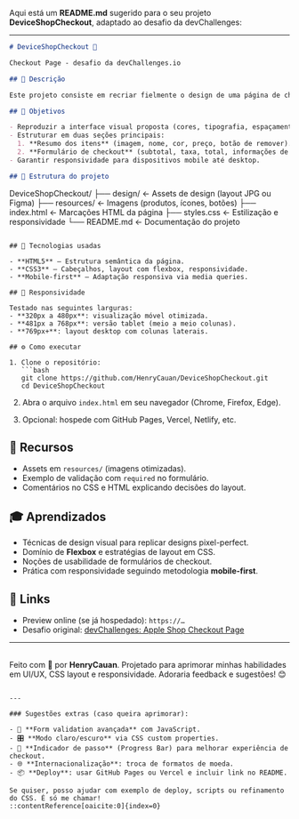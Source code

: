 Aqui está um **README.md** sugerido para o seu projeto **DeviceShopCheckout**, adaptado ao desafio da devChallenges:

---

```markdown
# DeviceShopCheckout 🛒

Checkout Page - desafio da devChallenges.io

## 🚀 Descrição

Este projeto consiste em recriar fielmente o design de uma página de checkout de uma loja de dispositivos da Apple, segundo o desafio [“Apple Shop Checkout Page Challenge”](https://devchallenges.io/challenge/apple-shop-checkout-page-challenge) da devChallenges.io. O layout foi implementado utilizando **HTML**, **CSS** (flexbox), e design responsivo.

## 🎯 Objetivos

- Reproduzir a interface visual proposta (cores, tipografia, espaçamentos, ícones).
- Estruturar em duas seções principais:
  1. **Resumo dos itens** (imagem, nome, cor, preço, botão de remover).
  2. **Formulário de checkout** (subtotal, taxa, total, informações de contato com validação simples).
- Garantir responsividade para dispositivos mobile até desktop.

## 📁 Estrutura do projeto

```

DeviceShopCheckout/
├── design/             ← Assets de design (layout JPG ou Figma)
├── resources/          ← Imagens (produtos, ícones, botões)
├── index.html          ← Marcações HTML da página
├── styles.css          ← Estilização e responsividade
└── README.md           ← Documentação do projeto

````

## 🧰 Tecnologias usadas

- **HTML5** – Estrutura semântica da página.
- **CSS3** – Cabeçalhos, layout com flexbox, responsividade.
- **Mobile-first** – Adaptação responsiva via media queries.

## 📱 Responsividade

Testado nas seguintes larguras:
- **320px a 480px**: visualização móvel otimizada.
- **481px a 768px**: versão tablet (meio a meio colunas).
- **769px+**: layout desktop com colunas laterais.

## ⚙️ Como executar

1. Clone o repositório:
   ```bash
   git clone https://github.com/HenryCauan/DeviceShopCheckout.git
   cd DeviceShopCheckout
````

2. Abra o arquivo `index.html` em seu navegador (Chrome, Firefox, Edge).

3. Opcional: hospede com GitHub Pages, Vercel, Netlify, etc.

## 🧩 Recursos

* Assets em `resources/` (imagens otimizadas).
* Exemplo de validação com `required` no formulário.
* Comentários no CSS e HTML explicando decisões do layout.

## 🎓 Aprendizados

* Técnicas de design visual para replicar designs pixel-perfect.
* Domínio de **Flexbox** e estratégias de layout em CSS.
* Noções de usabilidade de formulários de checkout.
* Prática com responsividade seguindo metodologia **mobile-first**.

## 🔗 Links

* Preview online (se já hospedado): `https://…`
* Desafio original: [devChallenges: Apple Shop Checkout Page](https://devchallenges.io/challenge/apple-shop-checkout-page-challenge)

---

<br>Feito com 💚 por **HenryCauan**.
Projetado para aprimorar minhas habilidades em UI/UX, CSS layout e responsividade.
Adoraria feedback e sugestões! 😊

```

---

### Sugestões extras (caso queira aprimorar):

- 🔧 **Form validation avançada** com JavaScript.
- 🎛️ **Modo claro/escuro** via CSS custom properties.
- 📍 **Indicador de passo** (Progress Bar) para melhorar experiência de checkout.
- 🌐 **Internacionalização**: troca de formatos de moeda.
- 📦 **Deploy**: usar GitHub Pages ou Vercel e incluir link no README.

Se quiser, posso ajudar com exemplo de deploy, scripts ou refinamento do CSS. É só me chamar!
::contentReference[oaicite:0]{index=0}
```

